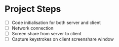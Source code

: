 # Project Steps

 - [ ] Code initialisation for both server and client
 - [ ] Network connection
 - [ ] Screen share from server to client
 - [ ] Capture keystrokes on client screenshare window
